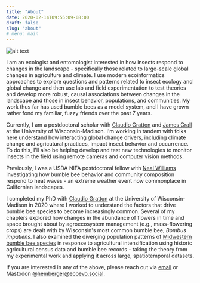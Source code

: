 ```yaml
---
title: "About"
date: 2020-02-14T09:55:09-08:00
draft: false
slug: "about"
# menu: main
---
```


![alt text](/images/arbjeremy.png "Jeremy searches for bumble bees to photograph on purple flowers in the University of Wisconsin arboretum")

I am an ecologist and entomologist interested in how insects respond to changes in the landscape - specifically those related to large-scale global changes in agriculture and climate. I use modern ecoinformatics approaches to explore questions and patterns related to insect ecology and global change and then use lab and field experimentation to test theories and develop more robust, causal associations between changes in the landscape and those in insect behavior, populations, and communities. My work thus far has used bumble bees as a model system, and I have grown rather fond my familiar, fuzzy friends over the past 7 years.

Currently, I am a postdoctoral scholar with [Claudio Gratton](https://gratton.entomology.wisc.edu "Gratton Lab Website") and [James Crall](https://www.crall-lab.com) at the University of Wisconsin-Madison. I'm working in tandem with folks here understand how interacting global change drivers, including climate change and agricutural practices, impact insect behavior and occurrence. To do this, I'll also be helping develop and test new technologies to monitor insects in the field using remote cameras and computer vision methods.

Previously, I was a USDA NIFA postdoctoral fellow with [Neal Williams](https://williamslab.ucdavis.edu/ "Williams Lab Website") investigating how bumble bee behavior and community composition respond to heat waves - an extreme weather event now commonplace in Californian landscapes. 

I completed my PhD with [Claudio Gratton](https://gratton.entomology.wisc.edu "Gratton Lab Website") at the University of Wisconsin-Madison in 2020 where I worked to understand the factors that drive bumble bee species to become increasingly common. Several of my chapters explored how changes in the abundance of flowers in time and space brought about by agroecosystem management (e.g., mass-flowering crops) are dealt with by Wisconsin's most common bumble bee, _Bombus impatiens_. I also examined the diverging population patterns of [Midwestern bumble bee species](https://www.wisconsinbumblebees.com "Wisconsin Bumble Bee Guide") in response to agricultural intensification using historic agricultural census data and bumble bee records - taking the theory from my experimental work and applying it across large, spatiotemporal datasets.

If you are interested in any of the above, please reach out via [email](mailto:j.hemberger.wisc@gmail.com) or Mastodon [@hemberger@ecoevo.social](https://ecoevo.social/@hemberger# "Jeremy's Mastodon Handle").